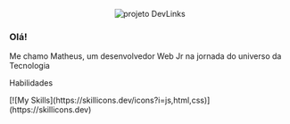 
<p align="center">
    <img alt="projeto DevLinks" src="./2.jpg width="100%" >
</p>

<h3 align="leftr"> Olá! </h3>

<p align="left">
Me chamo Matheus, um desenvolvedor Web Jr na jornada do universo da Tecnologia

</p>

<p> Habilidades </p>
[![My Skills](https://skillicons.dev/icons?i=js,html,css)](https://skillicons.dev)

<br>


